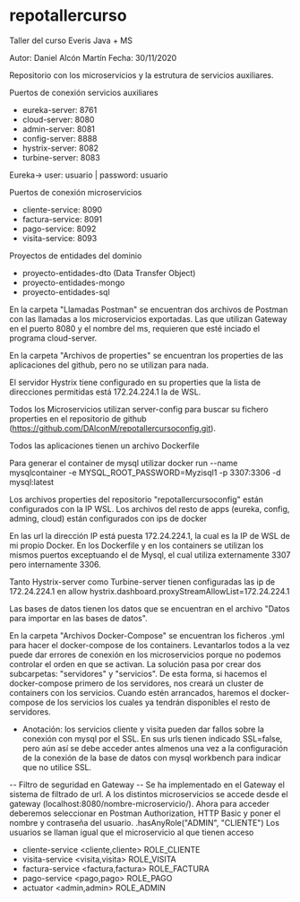 # repotallercurso
Taller del curso Everis Java + MS

Autor: Daniel Alcón Martín
Fecha: 30/11/2020

Repositorio con los microservicios y la estrutura de servicios auxiliares.

Puertos de conexión servicios auxiliares
- eureka-server: 8761
- cloud-server: 8080
- admin-server: 8081
- config-server: 8888
- hystrix-server: 8082
- turbine-server: 8083

Eureka-> user: usuario | password: usuario

Puertos de conexión microservicios
- cliente-service: 8090
- factura-service: 8091
- pago-service: 8092
- visita-service: 8093

Proyectos de entidades del dominio
- proyecto-entidades-dto (Data Transfer Object)
- proyecto-entidades-mongo
- proyecto-entidades-sql

En la carpeta "Llamadas Postman" se encuentran dos archivos de Postman con las llamadas a los microservicios exportadas. Las que utilizan Gateway en el puerto 8080 y el nombre del ms, requieren que esté inciado el programa cloud-server.

En la carpeta "Archivos de properties" se encuentran los properties de las aplicaciones del github, pero no se utilizan para nada.

El servidor Hystrix tiene configurado en su properties que la lista de direcciones permitidas está 172.24.224.1 la de WSL.

Todos los Microservicios utilizan server-config para buscar su fichero properties en el repositorio de github (https://github.com/DAlconM/repotallercursoconfig.git). 

Todos las aplicaciones tienen un archivo Dockerfile

Para generar el container de mysql utilizar 
docker run --name mysqlcontainer -e MYSQL_ROOT_PASSWORD=Myzisql1 -p 3307:3306 -d mysql:latest

Los archivos properties del repositorio "repotallercursoconfig" están configurados con la IP WSL.
Los archivos del resto de apps (eureka, config, adming, cloud) están configurados con ips de docker

En las url la dirección IP está puesta 172.24.224.1, la cual es la IP de WSL de mi propio Docker. 
En los Dockerfile y en los containers se utilizan los mismos puertos exceptuando el de Mysql, el cual utiliza externamente 3307 pero internamente 3306.

Tanto Hystrix-server como Turbine-server tienen configuradas las ip de 172.24.224.1 en allow
hystrix.dashboard.proxyStreamAllowList=172.24.224.1

Las bases de datos tienen los datos que se encuentran en el archivo "Datos para importar en las bases de datos".

En la carpeta "Archivos Docker-Compose" se encuentran los ficheros .yml para hacer el docker-compose de los containers. Levantarlos todos a la vez puede dar errores de conexión en los microservicios porque no podemos controlar el orden en que se activan. 
La solución pasa por crear dos subcarpetas: "servidores" y "servicios". De esta forma, si hacemos el docker-compose primero de los servidores, nos creará un cluster de containers con los servicios. Cuando estén arrancados, haremos el docker-compose de los servicios los cuales ya tendrán disponibles el resto de servidores.
- Anotación: los servicios cliente y visita pueden dar fallos sobre la conexión con mysql por el SSL. En sus urls tienen indicado SSL=false, pero aún así se debe acceder antes almenos una vez a la configuración de la conexión de la base de datos con mysql workbench para indicar que no utilice SSL.

 -- Filtro de seguridad en Gateway --
 Se ha implementado en el Gateway el sistema de filtrado de url. A los distintos microservicios se accede desde el gateway (localhost:8080/nombre-microservicio/). 
 Ahora para acceder deberemos seleccionar en Postman Authorization, HTTP Basic y poner el nombre y contraseña del usuario.
 .hasAnyRole("ADMIN", "CLIENTE")
 Los usuarios se llaman igual que el microservicio al que tienen acceso
 -  cliente-service <cliente,cliente> ROLE_CLIENTE
 -  visita-service <visita,visita> ROLE_VISITA
 -  factura-service <factura,factura> ROLE_FACTURA
 -  pago-service <pago,pago> ROLE_PAGO
 -  actuator <admin,admin> ROLE_ADMIN

